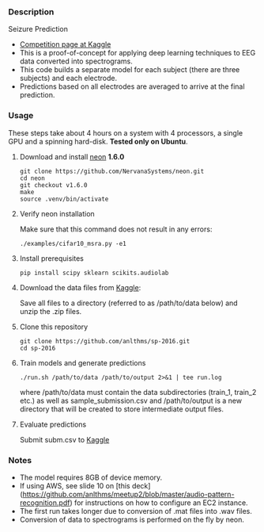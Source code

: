 ### Description

Seizure Prediction

- [Competition page at Kaggle](https://www.kaggle.com/c/melbourne-university-seizure-prediction)
- This is a proof-of-concept for applying deep learning techniques to EEG data converted into spectrograms.
- This code builds a separate model for each subject (there are three subjects) and each electrode.
- Predictions based on all electrodes are averaged to arrive at the final prediction.

### Usage

These steps take about 4 hours on a system with 4 processors, a single GPU and a spinning hard-disk. **Tested only on Ubuntu**.

1. Download and install [neon](https://github.com/NervanaSystems/neon) **1.6.0**

    ```
    git clone https://github.com/NervanaSystems/neon.git
    cd neon
    git checkout v1.6.0
    make
    source .venv/bin/activate
    ```
2. Verify neon installation

    Make sure that this command does not result in any errors:
    ```
    ./examples/cifar10_msra.py -e1
    ```

3. Install prerequisites

    ```
    pip install scipy sklearn scikits.audiolab
    ```
4. Download the data files from [Kaggle](https://www.kaggle.com/c/melbourne-university-seizure-prediction/data):

    Save all files to a directory (referred to as /path/to/data below) and unzip the .zip files.

5. Clone this repository

    ```
    git clone https://github.com/anlthms/sp-2016.git
    cd sp-2016
    ```
6. Train models and generate predictions

    ```
    ./run.sh /path/to/data /path/to/output 2>&1 | tee run.log
    ```
    where /path/to/data must contain the data subdirectories (train_1, train_2 etc.) as well as sample_submission.csv
    and /path/to/output is a new directory that will be created to store intermediate output files.

7. Evaluate predictions

    Submit subm.csv to [Kaggle](https://www.kaggle.com/c/melbourne-university-seizure-prediction/submissions/attach)

### Notes
- The model requires 8GB of device memory.
- If using AWS, see slide 10 on [this deck] (https://github.com/anlthms/meetup2/blob/master/audio-pattern-recognition.pdf) for instructions on how to configure an EC2 instance.
- The first run takes longer due to conversion of .mat files into .wav files.
- Conversion of data to spectrograms is performed on the fly by neon.
